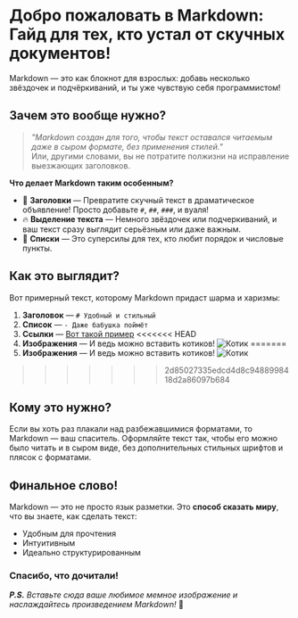 # Добро пожаловать в **Markdown: Гайд для тех, кто устал от скучных документов!**

Markdown — это как блокнот для взрослых: добавь несколько звёздочек и подчёркиваний, и ты уже чувствую себя программистом! 

## Зачем это вообще нужно?

> _"Markdown создан для того, чтобы текст оставался читаемым даже в сыром формате, без применения стилей."_  
> Или, другими словами, вы не потратите полжизни на исправление выезжающих заголовков.

**Что делает Markdown таким особенным?**
- 🎩 **Заголовки** — Превратите скучный текст в драматическое объявление! Просто добавьте `#`, `##`, `###`, и вуаля!
- 🔥 **Выделение текста** — Немного звёздочек или подчеркиваний, и ваш текст сразу выглядит серьёзным или даже важным.
- 📝 **Списки** — Это суперсилы для тех, кто любит порядок и числовые пункты. 

## Как это выглядит?

Вот примерный текст, которому Markdown придаст шарма и харизмы:
1. **Заголовок** — `# Удобный и стильный`
2. **Список** — `- Даже бабушка поймёт`
3. **Ссылки** — [Вот такой пример](https://example.com)
<<<<<<< HEAD
4. **Изображения** — И ведь можно вставить котиков! ![Котик](https://avatars.mds.yandex.net/i?id=5e13aa757d33705c6f8941b9f8a56b94_l-7993564-images-thumbs&n=13)
=======
4. **Изображения** — И ведь можно вставить котиков! ![Котик](https://placekitten.com/200/300)
>>>>>>> 2d85027335edcd4d8c9488998418d2a86097b684

## Кому это нужно?

Если вы хоть раз плакали над разбежавшимися форматами, то Markdown — ваш спаситель. 
Оформляйте текст так, чтобы его можно было читать и в сыром виде, без дополнительных стильных шрифтов и плясок с форматами.

## Финальное слово!

Markdown — это не просто язык разметки. Это **способ сказать миру**, что вы знаете, как сделать текст:
- Удобным для прочтения
- Интуитивным
- Идеально структурированным

### Спасибо, что дочитали!

_**P.S.** Вставьте сюда ваше любимое мемное изображение и наслаждайтесь произведением Markdown!_ 🎉
